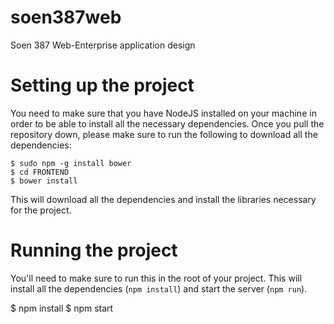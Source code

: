# soen387web
Soen 387 Web-Enterprise application design

# Setting up the project
You need to make sure that you have NodeJS installed on your machine in order
to be able to install all the necessary dependencies.  Once you pull the repository down,
please make sure to run the following to download all the dependencies:

    $ sudo npm -g install bower
    $ cd FRONTEND
    $ bower install

This will download all the dependencies and install the libraries necessary for
the project.

# Running the project
You'll need to make sure to run this in the root of your project.  This will
install all the dependencies (`npm install`) and start the server (`npm run`).

  $ npm install
  $ npm start
